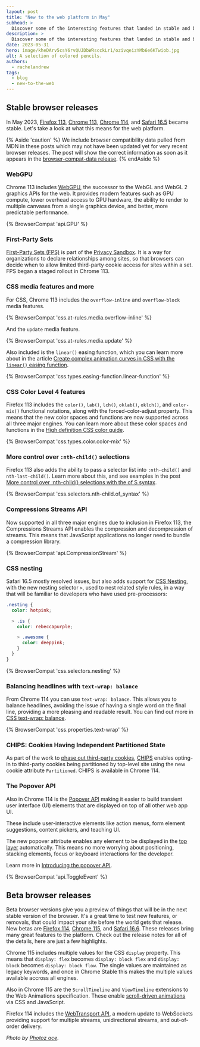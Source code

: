 ```yaml
---
layout: post
title: "New to the web platform in May"
subhead: >
  Discover some of the interesting features that landed in stable and beta web browsers during May 2023.
description: >
  Discover some of the interesting features that landed in stable and beta web browsers during May 2023.
date: 2023-05-31
hero: image/kheDArv5csY6rvQUJDbWRscckLr1/ozivqeizYMb6e6KTwiob.jpg
alt: A selection of colored pencils.
authors:
  - rachelandrew
tags:
  - blog
  - new-to-the-web
---
```


## Stable browser releases

In May 2023, [Firefox 113](https://developer.mozilla.org/docs/Mozilla/Firefox/Releases/113), [Chrome 113](https://developer.chrome.com/blog/new-in-chrome-113/), [Chrome 114](https://developer.chrome.com/blog/new-in-chrome-114/), and [Safari 16.5](https://developer.apple.com/documentation/safari-release-notes/safari-16_5-release-notes) became stable. Let's take a look at what this means for the web platform.

{% Aside 'caution' %}
We include browser compatibility data pulled from MDN in these posts which may not have been updated yet for very recent browser releases. The post will show the correct information as soon as it appears in the [browser-compat-data release](https://github.com/mdn/browser-compat-data/releases).
{% endAside %}

### WebGPU

Chrome 113 includes [WebGPU](https://developer.chrome.com/blog/webgpu-release/), the successor to the WebGL and WebGL 2 graphics APIs for the web. It provides modern features such as GPU compute, lower overhead access to GPU hardware, the ability to render to multiple canvases from a single graphics device, and better, more predictable performance.

{% BrowserCompat 'api.GPU' %}

### First-Party Sets

[First-Party Sets (FPS)](https://developer.chrome.com/docs/privacy-sandbox/first-party-sets/) is part of the [Privacy Sandbox](https://privacysandbox.com/). It is a way for organizations to declare relationships among sites, so that browsers can decide when to allow limited third-party cookie access for sites within a set. FPS began a staged rollout in Chrome 113. 

### CSS media features and more

For CSS, Chrome 113 includes the `overflow-inline` and `overflow-block` media features. 

{% BrowserCompat 'css.at-rules.media.overflow-inline' %}

And the `update` media feature.

{% BrowserCompat 'css.at-rules.media.update' %}

Also included is the `linear()` easing function, which you can learn more about in the article [Create complex animation curves in CSS with the `linear()` easing function](https://developer.chrome.com/articles/css-linear-easing-function/).

{% BrowserCompat 'css.types.easing-function.linear-function' %}

### CSS Color Level 4 features

Firefox 113 includes the `color()`, `lab()`, `lch()`, `oklab()`, `oklch()`, and `color-mix()` functional notations, along with the forced-color-adjust property. This means that the new color spaces and functions are now supported across all three major engines. You can learn more about these color spaces and functions in the [High definition CSS color guide](/articles/high-definition-css-color-guide/).

{% BrowserCompat 'css.types.color.color-mix' %}

### More control over `:nth-child()` selections

Firefox 113 also adds the ability to pass a selector list into `:nth-child()` and `nth-last-child()`. Learn more about this, and see examples in the post [More control over :nth-child() selections with the of S syntax](https://developer.chrome.com/articles/css-nth-child-of-s/).

{% BrowserCompat 'css.selectors.nth-child.of_syntax' %}

### Compressions Streams API

Now supported in all three major engines due to inclusion in Firefox 113, the Compressions Streams API enables the compression and decompression of streams. This means that JavaScript applications no longer need to bundle a compression library.

{% BrowserCompat 'api.CompressionStream' %}

### CSS nesting

Safari 16.5 mostly resolved issues, but also adds support for [CSS Nesting](https://developer.chrome.com/articles/css-nesting/), with the new nesting selector `>`, used to nest related style rules, in a way that will be familiar to developers who have used pre-processors:

```css
.nesting {
  color: hotpink;

  > .is {
    color: rebeccapurple;

    > .awesome {
      color: deeppink;
    }
  }
}
```

{% BrowserCompat 'css.selectors.nesting' %}

### Balancing headlines with `text-wrap: balance`

From Chrome 114 you can use `text-wrap: balance`. This allows you to balance headlines, avoiding the issue of having a single word on the final line, providing a more pleasing and readable result. You can find out more in [CSS text-wrap: balance](https://developer.chrome.com/blog/css-text-wrap-balance/).

{% BrowserCompat 'css.properties.text-wrap' %}

### CHIPS: Cookies Having Independent Partitioned State

As part of the work to [phase out third-party cookies](https://developer.chrome.com/docs/privacy-sandbox/third-party-cookie-phase-out/), [CHIPS](https://developer.chrome.com/docs/privacy-sandbox/chips/) enables opting-in to third-party cookies being partitioned by top-level site using the new cookie attribute `Partitioned`. CHIPS is available in Chrome 114. 

### The Popover API

Also in Chrome 114 is the [Popover API](https://developer.mozilla.org/docs/Web/API/Popover_API) making it easier to build transient user interface (UI) elements that are displayed on top of all other web app UI.

These include user-interactive elements like action menus, form element suggestions, content pickers, and teaching UI.

The new popover attribute enables any element to be displayed in the [top layer](https://developer.chrome.com/blog/top-layer-devtools/) automatically. This means no more worrying about positioning, stacking elements, focus or keyboard interactions for the developer.

Learn more in [Introducing the popover API](https://developer.chrome.com/blog/introducing-popover-api/).

{% BrowserCompat 'api.ToggleEvent' %}

## Beta browser releases

Beta browser versions give you a preview of things that will be in the next stable version of the browser. It's a great time to test new features, or removals, that could impact your site before the world gets that release. New betas are [Firefox 114](https://developer.mozilla.org/docs/Mozilla/Firefox/Releases/114), [Chrome 115](https://developer.chrome.com/blog/chrome-115-beta/), and [Safari 16.6](https://developer.apple.com/documentation/safari-release-notes/safari-16_6-release-notes). These releases bring many great features to the platform. Check out the release notes for all of the details, here are just a few highlights.

Chrome 115 includes multiple values for the CSS `display` property. This means that `display: flex` becomes `display: block flex` and `display: block` becomes `display: block flow`. The single values are maintained as legacy keywords, and once in Chrome Stable this makes the multiple values available accross all engines. 

Also in Chrome 115 are the `ScrollTimeline` and `ViewTimeline` extensions to the Web Animations specification. These enable [scroll-driven animations](/articles/scroll-driven-animations/) via CSS and JavaScript. 

Firefox 114 includes the [WebTransport API](https://developer.mozilla.org/docs/Web/API/WebTransport_API), a modern update to WebSockets providing support for multiple streams, unidirectional streams, and out-of-order delivery.

_Photo by [Photoz ace](https://unsplash.com/@photozace)._
